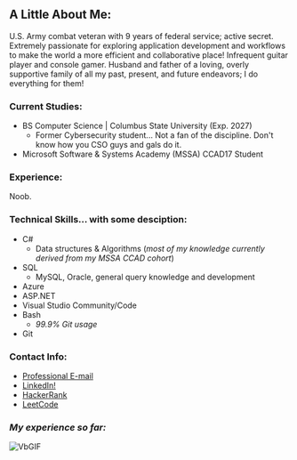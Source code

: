 ## A Little About Me:

U.S. Army combat veteran with 9 years of federal service; active secret. Extremely passionate for exploring application development and workflows to make the world a more efficient and collaborative place! Infrequent guitar player and console gamer. Husband and father of a loving, overly supportive family of all my past, present, and future endeavors; I do everything for them!

### **Current Studies**: 
- BS Computer Science | Columbus State University (Exp. 2027)
  - Former Cybersecurity student... Not a fan of the discipline. Don't know how you CSO guys and gals do it.
- Microsoft Software & Systems Academy (MSSA) CCAD17 Student

### **Experience**: 

Noob. 

### **Technical Skills... with some desciption**:

- C#
  - Data structures & Algorithms (*most of my knowledge currently derived from my MSSA CCAD cohort*)
- SQL
  - MySQL, Oracle, general query knowledge and development
- Azure
- ASP.NET
- Visual Studio Community/Code
- Bash
  - *99.9% Git usage*
- Git

### **Contact Info**:
- [Professional E-mail](mailto:brennanmlong@outlook.com)
- [LinkedIn!](https://www.linkedin.com/in/brennan-m-long)
- [HackerRank](https://www.hackerrank.com/profile/brennanmlong)
- [LeetCode](https://leetcode.com/u/brennanmlong/)

### *My experience so far:*

![VbGIF](https://github.com/user-attachments/assets/794a8345-ff51-424b-896d-0dced65e7c61)

